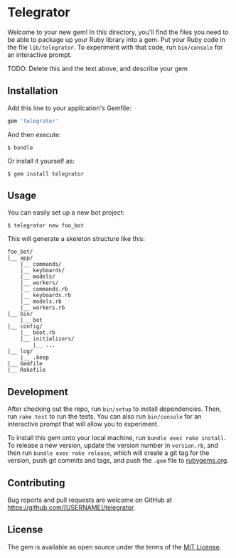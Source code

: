 # Telegrator

Welcome to your new gem! In this directory, you'll find the files you need to be able to package up your Ruby library into a gem. Put your Ruby code in the file `lib/telegrator`. To experiment with that code, run `bin/console` for an interactive prompt.

TODO: Delete this and the text above, and describe your gem

## Installation

Add this line to your application's Gemfile:

```ruby
gem 'telegrator'
```

And then execute:

    $ bundle

Or install it yourself as:

    $ gem install telegrator

## Usage

You can easily set up a new bot project:

    $ telegrator new foo_bot

This will generate a skeleton structure like this:
```
foo_bot/
|__ app/
    |__ commands/
    |__ keyboards/
    |__ models/
    |__ workers/
    |__ commands.rb
    |__ keyboards.rb
    |__ models.rb
    |__ workers.rb
|__ bin/
    |__ bot
|__ config/
    |__ boot.rb
    |__ initializers/
        |__ ...
|__ log/
    |__ .keep
|__ Gemfile
|__ Rakefile
```

## Development

After checking out the repo, run `bin/setup` to install dependencies. Then, run `rake test` to run the tests. You can also run `bin/console` for an interactive prompt that will allow you to experiment.

To install this gem onto your local machine, run `bundle exec rake install`. To release a new version, update the version number in `version.rb`, and then run `bundle exec rake release`, which will create a git tag for the version, push git commits and tags, and push the `.gem` file to [rubygems.org](https://rubygems.org).

## Contributing

Bug reports and pull requests are welcome on GitHub at https://github.com/[USERNAME]/telegrator.


## License

The gem is available as open source under the terms of the [MIT License](http://opensource.org/licenses/MIT).


